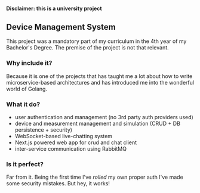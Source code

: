 #### Disclaimer: this is a university project

## Device Management System

This project was a mandatory part of my curriculum in the 4th year of my Bachelor's Degree. The premise of the project is not that relevant.

### Why include it? 
Because it is one of the projects that has taught me a lot about how to write microservice-based architectures and has introduced me into the wonderful world of Golang.

### What it do?
- user authentication and management (no 3rd party auth providers used)
- device and measurement management and simulation (CRUD + DB persistence + security)
- WebSocket-based live-chatting system
- Next.js powered web app for crud and chat client
- inter-service communication using RabbitMQ
  
### Is it perfect?
Far from it. Being the first time I've _rolled_ my own proper auth I've made some security mistakes. But hey, it works!
